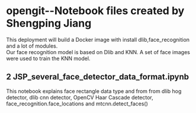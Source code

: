 # opengit--Notebook files created by Shengping Jiang
<a href="deploy_ML_project_with_docker_image.ipynb"><title>1 deploy_ML_project_with_docker_image.ipynb</title></a>
<p>This deployment will build a Docker image with install dlib,face_recognition and a lot of modules.<br>
Our face recognition model is based on Dlib and KNN. A set of face images were used to train the KNN model.</p>

## 2 JSP_several_face_detector_data_format.ipynb
This notebook explains face rectangle data type and from from dlib hog detector, dlib cnn detector, OpenCV Haar Cascade detector, face_recognition.face_locations and
mtcnn.detect_faces() <br>
